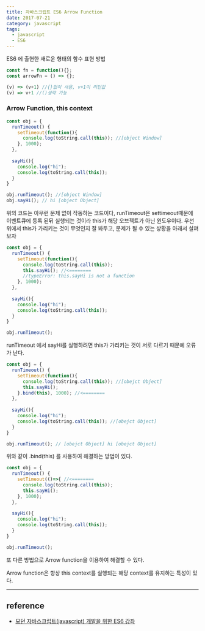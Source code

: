 ```yaml
---
title: 자바스크립트 ES6 Arrow Function
date: 2017-07-21
category: javascript
tags: 
  - javascript
  - ES6
---
```


ES6 에 출현한 새로운 형태의 함수 표현 방법

```javascript
const fn = function(){};
const arrowFn = () => {};

(v) => (v+1) //{}없이 사용, v+1이 리턴값
(v) => v+1 //()생략 가능
```



### Arrow Function, this context

```javascript
const obj = {
  runTimeout() {
    setTimeout(function(){
      console.log(toString.call(this)); //[object Window]
    }, 1000);
  },
  
  sayHi(){
    console.log("hi");
    console.log(toString.call(this));
  }
}

obj.runTimeout(); //[object Window]
obj.sayHi(); // hi [object Object]
```

위의 코드는 아무런 문제 없이 작동하는 코드이다, runTimeout은 settimeout때문에 이벤트큐에 등록 된뒤 실행되는 것이라 this가 해당 오브젝트가 아닌 윈도우이다. 우선 위에서 this가 가리키는 것이 무엇인지 잘 봐두고, 문제가 될 수 있는 상황을 아래서 살펴보자

```javascript
const obj = {
  runTimeout() {
    setTimeout(function(){
      console.log(toString.call(this));
      this.sayHi(); //<========
      //typeError: this.sayHi is not a function
    }, 1000);
  },
  
  sayHi(){
    console.log("hi");
    console.log(toString.call(this));
  }
}

obj.runTimeout();
```

runTimeout 에서 sayHi를 실행하려면 this가 가리키는 것이 서로 다르기 때문에 오류가 난다.

```javascript
const obj = {
  runTimeout() {
    setTimeout(function(){
      console.log(toString.call(this)); //[obejct Object]
      this.sayHi();
    }.bind(this), 1000); //<========
  },
  
  sayHi(){
    console.log("hi");
    console.log(toString.call(this)); //[obejct Object]
  }
}

obj.runTimeout(); // [obejct Object] hi [obejct Object]
```

위와 같이 .bind(this) 를 사용하여 해결하는 방법이 있다.

```javascript
const obj = {
  runTimeout() {
    setTimeout(()=>{ //<========
      console.log(toString.call(this));
      this.sayHi();
    }, 1000);
  },
  
  sayHi(){
    console.log("hi");
    console.log(toString.call(this));
  }
}

obj.runTimeout();
```

또 다른 방법으로 Arrow function을 이용하여 해결할 수 있다.

Arrow function은 항상 this context를 실행되는 해당 context를 유지하는 특성이 있다.



---

## reference

- [모던 자바스크립트(javascript) 개발을 위한 ES6 강좌](https://www.inflearn.com/course/es6-%ea%b0%95%ec%a2%8c-%ec%9e%90%eb%b0%94%ec%8a%a4%ed%81%ac%eb%a6%bd%ed%8a%b8/)